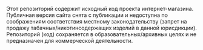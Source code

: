 Этот репозиторий содержит исходный код проекта интернет-магазина. Публичная версия сайта снята с публикации и недоступна по соображениям соответствия местному законодательству (запрет на продажу табачных/никотинсодержащих изделий в данной юрисдикции). Репозиторий (код) сохраняется в образовательных/архивных целях и не предназначен для коммерческой деятельности.
